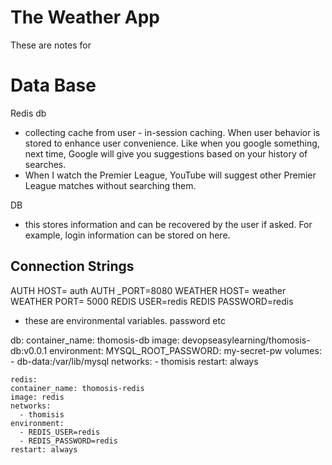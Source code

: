 # The Weather App
These are notes for 

# Data Base
Redis db
- collecting cache from user - in-session caching. When user behavior is stored to enhance user convenience. Like when you google something, next time, Google will give you suggestions based on your history of searches.
- When I watch the Premier League, YouTube will suggest other Premier League matches without searching them.

DB
- this stores information and can be recovered by the user if asked. For example, login information can be stored on here. 


## Connection Strings
AUTH HOST= auth
AUTH _PORT=8080
WEATHER HOST= weather
WEATHER PORT= 5000
REDIS USER=redis
REDIS PASSWORD=redis
- these are environmental variables. password etc


db:
    container_name: thomosis-db
    image: devopseasylearning/thomosis-db:v0.0.1
    environment:
      MYSQL_ROOT_PASSWORD: my-secret-pw
    volumes:
      - db-data:/var/lib/mysql
    networks:
      - thomisis
    restart: always


    redis:
    container_name: thomosis-redis
    image: redis
    networks:
      - thomisis
    environment:
      - REDIS_USER=redis
      - REDIS_PASSWORD=redis
    restart: always
